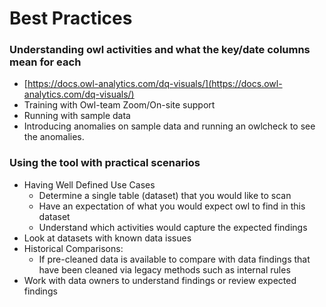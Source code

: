 # Best Practices

### **Understanding owl activities and what the key/date columns mean for each**

* [https://docs.owl-analytics.com/dq-visuals/](https://docs.owl-analytics.com/dq-visuals/)
* Training with Owl-team Zoom/On-site support 
* Running with sample data 
* Introducing anomalies on sample data and running an owlcheck to see the anomalies.

### **Using the tool with practical scenarios**

* Having Well Defined Use Cases
  * Determine a single table \(dataset\) that you would like to scan
  * Have an expectation of what you would expect owl to find in this dataset
  * Understand which activities would capture the expected findings
* Look at datasets with known data issues
* Historical Comparisons:
  * If pre-cleaned data is available to compare with data findings that have been cleaned via legacy methods such as internal rules
* Work with data owners to understand findings or review expected findings

